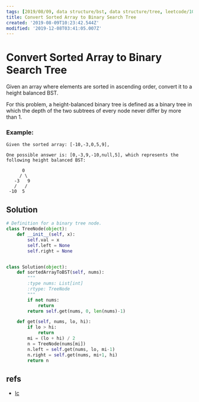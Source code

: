 ```yaml
---
tags: [2019/08/09, data structure/bst, data structure/tree, leetcode/108, method/recursion]
title: Convert Sorted Array to Binary Search Tree
created: '2019-08-09T10:23:42.544Z'
modified: '2019-12-08T03:41:05.007Z'
---
```


# Convert Sorted Array to Binary Search Tree

Given an array where elements are sorted in ascending order, convert it to a height balanced BST.

For this problem, a height-balanced binary tree is defined as a binary tree in which the depth of the two subtrees of every node never differ by more than 1.

### Example:

```
Given the sorted array: [-10,-3,0,5,9],

One possible answer is: [0,-3,9,-10,null,5], which represents the following height balanced BST:

      0
     / \
   -3   9
   /   /
 -10  5
```

## Solution

```python
# Definition for a binary tree node.
class TreeNode(object):
    def __init__(self, x):
        self.val = x
        self.left = None
        self.right = None


class Solution(object):
    def sortedArrayToBST(self, nums):
        """
        :type nums: List[int]
        :rtype: TreeNode
        """
        if not nums:
            return
        return self.get(nums, 0, len(nums)-1)

    def get(self, nums, lo, hi):
        if lo > hi:
            return
        mi = (lo + hi) / 2
        n = TreeNode(nums[mi])
        n.left = self.get(nums, lo, mi-1)
        n.right = self.get(nums, mi+1, hi)
        return n
```

## refs

* [lc](https://leetcode.com/problems/convert-sorted-array-to-binary-search-tree/)
